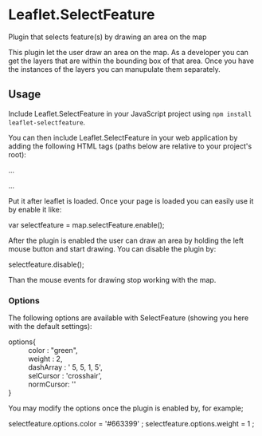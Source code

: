 
<head>
  <meta charset="utf-8">
  <meta http-equiv="X-UA-Compatible" content="IE=edge,chrome=1">
<title>Leaflet.SelectFeature</title>
</head>
<body>

<h1 id="header-1"><a href="#header-1"></a>Leaflet.SelectFeature</h1>
Plugin that selects feature(s) by drawing an area on the map

This plugin let the user draw an area on the map. As a developer you can get the layers that are within the bounding box of that area. Once you have the instances of the layers you can manupulate them separately.


<h2 id="header-2"><a href="#header-2"></a>Usage</h2>

Include Leaflet.SelectFeature in your JavaScript project using `npm install leaflet-selectfeature`.

You can then include Leaflet.SelectFeature in your web application by adding the following HTML tags (paths below are relative to your project's root):

...
<script src="./lib/js/Leaflet.SelectFeature.js"></script>
...

Put it after leaflet is loaded.
Once your page is loaded you can easily use it by enable it like:

var selectfeature = map.selectFeature.enable();

After the plugin is enabled the user can draw an area by holding the left mouse button and start drawing. You can disable the plugin by:

selectfeature.disable();

Than the mouse events for drawing stop working with the map.



<h3 id="header-3"><a href="#header-3"></a>Options</h3>
The following options are available with SelectFeature (showing you here with the default settings):

<dl>
  <dt>options{</dt>
    <dd>color : "green",</dd>
    <dd>weight : 2,</dd>
    <dd>dashArray : ' 5, 5, 1, 5',</dd>
    <dd>selCursor : 'crosshair',</dd>
    <dd>normCursor: ''</dd>
  <dt>}</dt>
</dl>  

You may modify the options once the plugin is enabled by, for example;

  selectfeature.options.color = '#663399' ;
  selectfeature.options.weight = 1 ;





</body>
</html>
